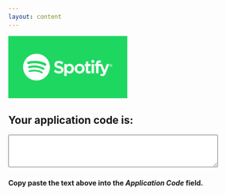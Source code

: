 ```yaml
---
layout: content
---
```


<img src="/images/spotlogo.png" height="126" width="240"/>  

## Your application code is:

<textarea type="textarea" id="applicationCode" rows="4" cols="50"></textarea>

#### Copy paste the text above into the *Application Code* field.
